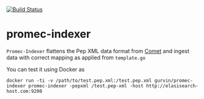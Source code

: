[![Build Status](https://travis-ci.org/gurvindersingh/promec-indexer.png)](https://travis-ci.org/gurvindersingh/promec-indexer)

# promec-indexer

`Promec-Indexer` flattens the Pep XML data format from [Comet](http://comet-ms.sourceforge.net/) and ingest data with correct mapping as applied from `template.go`

You can test it using Docker as

```
docker run -ti -v /path/to/test.pep.xml:/test.pep.xml gurvin/promec-indexer promec-indexer -pepxml /test.pep-xml -host http://elasisearch-host.com:9200
```
